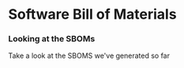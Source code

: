 # Software Bill of Materials

### Looking at the SBOMs

Take a look at the SBOMS we've generated so far



